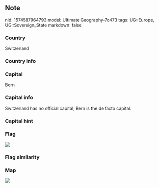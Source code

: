 ## Note
nid: 1574587964793
model: Ultimate Geography-7c473
tags: UG::Europe, UG::Sovereign_State
markdown: false

### Country
Switzerland

### Country info


### Capital
Bern

### Capital info
Switzerland has no official capital; Bern is the de facto capital.

### Capital hint


### Flag
<img src="ug-flag-switzerland.svg">

### Flag similarity


### Map
<img src="ug-map-switzerland.png">
